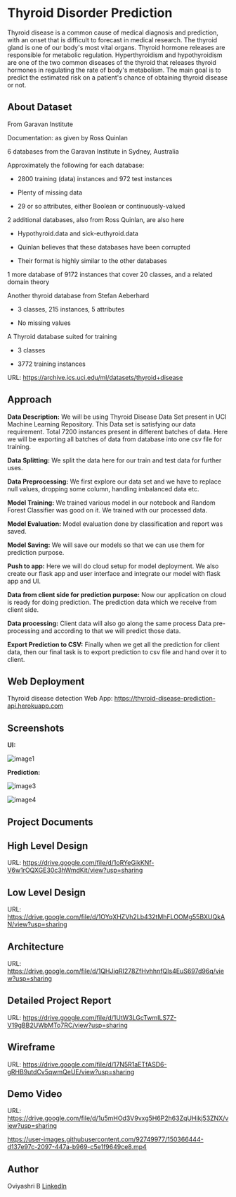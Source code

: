 # Thyroid Disorder Prediction
Thyroid disease is a common cause of medical diagnosis and prediction, with an onset that is difficult to forecast in medical research. The thyroid gland is one of our body's most vital organs. Thyroid hormone releases are responsible for metabolic regulation. Hyperthyroidism and hypothyroidism are one of the two common diseases of the thyroid that releases thyroid hormones in regulating the rate of body's metabolism. The main goal is to predict the estimated risk on a patient's chance of obtaining thyroid disease or not.

## About Dataset
From Garavan Institute

Documentation: as given by Ross Quinlan
 
6 databases from the Garavan Institute in Sydney, Australia


Approximately the following for each database:

  *	2800 training (data) instances and 972 test instances
  
  *	Plenty of missing data
 
  *	29 or so attributes, either Boolean or continuously-valued

2 additional databases, also from Ross Quinlan, are also here
 
 *	Hypothyroid.data and sick-euthyroid.data
 
 *	Quinlan believes that these databases have been corrupted

 *	Their format is highly similar to the other databases

1 more database of 9172 instances that cover 20 classes, and a related domain theory

Another thyroid database from Stefan Aeberhard

*	3 classes, 215 instances, 5 attributes

*	No missing values

A Thyroid database suited for training

*	3 classes

*	3772 training instances

URL: https://archive.ics.uci.edu/ml/datasets/thyroid+disease

## Approach

**Data Description:**
We will be using Thyroid Disease Data Set present in UCI Machine Learning Repository. This Data set is satisfying our data requirement. Total 7200 instances present in different batches of data. Here we will be exporting all batches of data from database into one csv file for training.

**Data Splitting:**
We split the data here for our train and test data for further uses.

**Data Preprocessing:**
We first explore our data set and we have to replace  null values, dropping some column, handling imbalanced data etc.

**Model Training:**
We trained various model in our notebook and Random Forest Classifier was good on it. We trained with our processed data.

**Model Evaluation:**
Model evaluation done by classification and report was saved.

**Model Saving:**
We will save our models so that we can use them for prediction purpose. 

**Push to app:**
Here we will do cloud setup for model deployment. We also create our flask app and user interface and integrate our model with flask app and UI.

**Data from client side for prediction purpose:**
Now our application on cloud is ready for doing prediction. The prediction data which we receive from client side. 

**Data processing:**
Client data will also go along the same process Data pre-processing and according to that we will predict those data.

**Export Prediction to CSV:**
Finally when we get all the prediction for client data, then our final task is to export prediction to csv file and hand over it to client.

## Web Deployment

Thyroid disease detection Web App: https://thyroid-disease-prediction-api.herokuapp.com

## Screenshots
**UI:**

![image1](https://user-images.githubusercontent.com/92749977/150357887-4491993b-6478-412d-9aa2-3bf9e8429602.jpg)

**Prediction:**

![image3](https://user-images.githubusercontent.com/92749977/150358057-2cc5bf3f-0c56-49a0-8b35-9f3c49c440a2.jpg)

![image4](https://user-images.githubusercontent.com/92749977/150359302-65ddd462-9fe6-40bb-b139-365c1f02286c.jpg)

## Project Documents

## High Level Design 

URL: https://drive.google.com/file/d/1oRYeGikKNf-V6w1rOQXGE30c3hWmdKit/view?usp=sharing

## Low Level Design

URL: https://drive.google.com/file/d/1OYqXHZVh2Lb432tMhFLOOMg55BXUQkAN/view?usp=sharing

## Architecture

URL: https://drive.google.com/file/d/1QHJiqRI278ZfHvhhnfQIs4EuS697d96q/view?usp=sharing

## Detailed Project Report

URL: https://drive.google.com/file/d/1UtW3LGcTwmILS7Z-V19gBB2UWbMTo7RC/view?usp=sharing

## Wireframe

URL: https://drive.google.com/file/d/17N5R1aETfASD6-gRHB9utdCv5qwmQeUE/view?usp=sharing

## Demo Video

URL: https://drive.google.com/file/d/1u5mHOd3V9vxg5H6P2h63ZqUHikj53ZNX/view?usp=sharing
	
https://user-images.githubusercontent.com/92749977/150366444-d137e97c-2097-447a-b969-c5e1f9649ce8.mp4

## Author

Oviyashri B [LinkedIn](https://www.linkedin.com/in/oviyashri-balasubramaniam)
